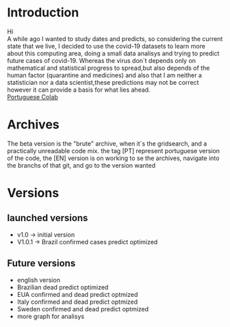 # Introduction

Hi\
A while ago I wanted to study dates and predicts, so  considering the current state that we live, I decided to use the covid-19 datasets 
to learn more about this computing area, doing a small data analisys and trying to predict future cases of covid-19. Whereas the
virus don´t depends only on mathematical and statistical progress to spread,but  also depends of the human factor (quarantine
and medicines) and also that I am neither a statistician nor a data scientist,these predictions may not be correct
however it can provide a basis for what lies ahead.\
[Portuguese Colab ](https://colab.research.google.com/drive/1XLlsxideUs9fW70iAguKt_t4kq_eeW_0)
# Archives
The beta version is the "brute" archive, when it´s the gridsearch, and a practically unreadable code mix.
the tag [PT] represent portuguese version of the code, the [EN] version is on working 
to se the archives, navigate into the branchs of that git, and go to the version wanted
# Versions
## launched versions
* v1.0 -> initial version
* V1.0.1 -> Brazil confirmed cases predict optimized
## Future versions
* english version
* Brazilian dead predict optimized
* EUA confirmed and dead predict optmized
* Italy confirmed and dead predict optmized
* Sweden confirmed and dead predict optmized
* more graph for analisys

